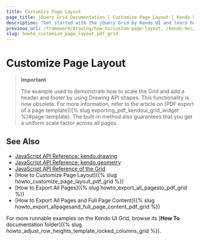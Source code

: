 ```yaml
---
title: Customize Page Layout
page_title: jQuery Grid Documentation | Customize Page Layout | Kendo UI
description: "Get started with the jQuery Grid by Kendo UI and learn how to customize the page layout in PDF."
previous_url: /framework/drawing/how-to/custom-page-layout, /kendo-mvc/controls/data-management/grid/how-to/pdf-export/custom-page-layout
slug: howto_customize_page_layout_pdf_grid
---
```


# Customize Page Layout

> **Important**
>
> The example used to demonstrate how to scale the Grid and add a header and footer by using Drawing API shapes. This functionality is now obsolete. For more information,
refer to the article on [PDF export of a page template]({% slug exporting_pdf_kendoui_grid_widget %}#page-template). The built-in method also guarantees that you get a uniform scale factor across all pages.

## See Also

* [JavaScript API Reference: kendo.drawing](/api/javascript/drawing)
* [JavaScript API Reference: kendo.geometry](/api/javascript/geometry)
* [JavaScript API Reference of the Grid](/api/javascript/ui/grid)
* [How to Customize Page Layout]({% slug howto_customize_page_layout_pdf_grid %})
* [How to Export All Pages]({% slug howto_export_all_pagesto_pdf_grid %})
* [How to Export All Pages and Full Page Content]({% slug howto_export_allpagesand_full_page_content_pdf_grid %})

For more runnable examples on the Kendo UI Grid, browse its [**How To** documentation folder]({% slug howto_adjust_row_heights_template_locked_columns_grid %}).
